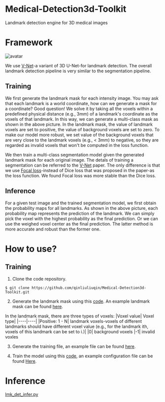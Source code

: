 # Medical-Detection3d-Toolkit
Landmark detection engine for 3D medical images

# Framework
![avatar](https://github.com/qinliuliuqin/Medical-Detection3d-Toolkit/blob/master/framework.png)

We use [V-Net](http://far.in.tum.de/pub/milletari2016Vnet/milletari2016Vnet.pdf)-a variant of 3D U-Net-for landmark detection. The overall landmark detection pipeline is very similar to the segmentation pipeline. 

## Training
We first generate the landmark mask for each intensity image. You may ask that each landmark is a world coordinate, how can we generate a mask for a coordinate? Good question! We solve it by taking all the voxels within a predefined physical distance (e.g., 3mm) of a landmark's coordinate as the voxels of that landmark. In this way, we can generate a multi-class mask as shown in the above picture. In the landmark mask, the value of landmark voxels are set to positive, the value of background voxels are set to zero. To make our model more robust, we set value of the background voxels that are very close to the landmark voxels (e.g., < 3mm) to negative, so they are regarded as invalid voxels that won't be computed in the loss function. 

We then train a multi-class segmentation model given the generated landmark mask for each original image. The detals of training a segmentation can be referred to the [V-Net](http://far.in.tum.de/pub/milletari2016Vnet/milletari2016Vnet.pdf) paper. The only difference is that we use [Focal loss](https://arxiv.org/abs/1708.02002)-instead of Dice loss that was proposed in the paper-as the loss function. We found Focal loss was more stable than the Dice loss.

## Inference
For a given test image and the trained segmentation model, we first obtain the probability maps for all landmarks. As shown in the above picture, each probability map represents the prediction of the landmark. We can simply pick the voxel with the highest probability as the final prediction. Or we can use the weighed voxel center as the final prediction. The latter method is more accurate and robust than the former one. 


# How to use?
## Training
1. Clone the code repository.
```
$ git clone https://github.com/qinliuliuqin/Medical-Detection3d-Toolkit.git
```
2. Generate the landmark mask using this [code](https://github.com/qinliuliuqin/Medical-Detection3d-Toolkit/blob/master/detection3d/scripts/gen_landmark_mask.py).
An example landmark mask can be found [here](https://github.com/qinliuliuqin/Model-Zoo/blob/master/Dental/detection/landmark/test_data/landmark_mask.mha). 

In the landmark mask, there are three types of voxels:
|Voxel value| Voxel type|
|----|----|
|Positive: 1 - N| landmark voxels-voxels of different landmarks should have different voxel value (e.g., for the landmark ith, voxels of this landmark can be set to i.)|
|0| background voxels
|-1| invalid voxles  

3. Generate the training file, an example file can be found [here](https://github.com/qinliuliuqin/Medical-Detection3d-Toolkit/blob/master/demo/train.csv).

4. Train the model using this [code](https://github.com/qinliuliuqin/Medical-Detection3d-Toolkit/blob/master/detection3d/lmk_det_train.py), an example configuration file can be found [Here](https://github.com/qinliuliuqin/Model-Zoo/blob/master/Dental/detection/landmark/model_0531_2020/batch_1/checkpoints/chk_1200/lmk_train_config.py).

# Inference
[lmk_det_infer.py]()
